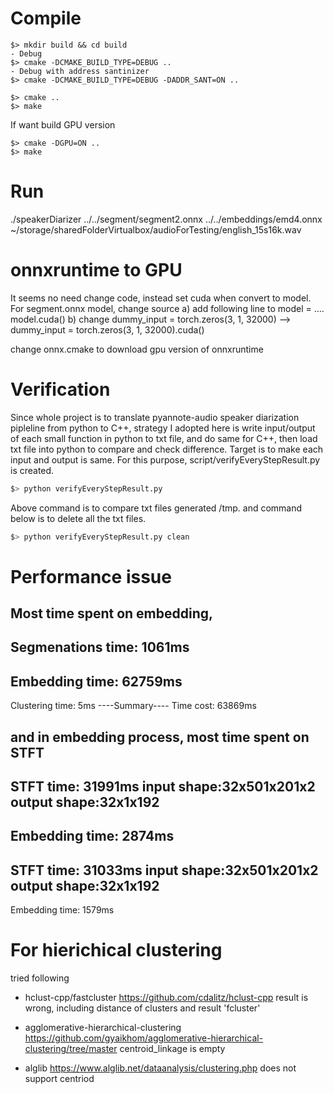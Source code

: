 # Compile
```
$> mkdir build && cd build
- Debug
$> cmake -DCMAKE_BUILD_TYPE=DEBUG ..
- Debug with address santinizer
$> cmake -DCMAKE_BUILD_TYPE=DEBUG -DADDR_SANT=ON ..

$> cmake ..
$> make
```
If want build GPU version
```
$> cmake -DGPU=ON ..
$> make
```

# Run
./speakerDiarizer ../../segment/segment2.onnx ../../embeddings/emd4.onnx ~/storage/sharedFolderVirtualbox/audioForTesting/english_15s16k.wav

# onnxruntime to GPU
It seems no need change code, instead set cuda when convert to model. For segment.onnx model, change source 
a) add following line to model = ....
model.cuda() 
b) change 
dummy_input = torch.zeros(3, 1, 32000)
-->
dummy_input = torch.zeros(3, 1, 32000).cuda()

change onnx.cmake to download gpu version of onnxruntime

# Verification
Since whole project is to translate pyannote-audio speaker diarization pipleline from python to C++, strategy I adopted here is 
write input/output of each small function in python to txt file, and do same for C++, then load txt file into python to compare 
and check difference. Target is to make each input and output is same.
For this purpose, script/verifyEveryStepResult.py is created.
``` bash
$> python verifyEveryStepResult.py
```
Above command is to compare txt files generated /tmp. and command below is to delete all the txt files.
``` bash
$> python verifyEveryStepResult.py clean
```

# Performance issue
Most time spent on embedding,
-----------
Segmenations time: 1061ms
-----------
Embedding time: 62759ms
-----------
Clustering time: 5ms
----Summary----
Time cost: 63869ms

and in embedding process, most time spent on STFT
----------------------------------------------------
STFT time: 31991ms
input shape:32x501x201x2
output shape:32x1x192
----------------------------------------------------
Embedding time: 2874ms
----------------------------------------------------
STFT time: 31033ms
input shape:32x501x201x2
output shape:32x1x192
----------------------------------------------------
Embedding time: 1579ms


# For hierichical clustering
tried following
- hclust-cpp/fastcluster
https://github.com/cdalitz/hclust-cpp
result is wrong, including distance of clusters and result 'fcluster'

- agglomerative-hierarchical-clustering
https://github.com/gyaikhom/agglomerative-hierarchical-clustering/tree/master
centroid_linkage is empty

- alglib
https://www.alglib.net/dataanalysis/clustering.php
does not support centriod
